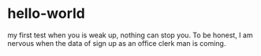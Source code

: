 # hello-world
my first test
when you is weak up, nothing can stop you.
To be honest, I am nervous when the data of sign up as an office clerk man is coming.
